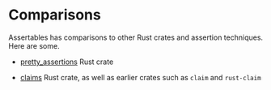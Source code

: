 # Comparisons

Assertables has comparisons to other Rust crates and assertion techniques. Here are some.

* [pretty_assertions](pretty_assertions) Rust crate

* [claims](claims) Rust crate, as well as earlier crates such as `claim` and `rust-claim`
